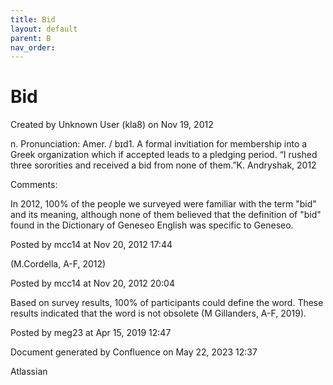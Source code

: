 ```yaml
---
title: Bid
layout: default
parent: B
nav_order:
---
```


# Bid

Created by  Unknown User (kla8) on Nov 19, 2012

n. Pronunciation: Amer. / bɪd1. A formal invitiation for membership into a Greek organization which if accepted leads to a pledging period. “I rushed three sororities and received a bid from none of them.”K. Andryshak, 2012

Comments:

In 2012, 100% of the people we surveyed were familiar with the term &quot;bid&quot; and its meaning, although none of them believed that the definition of &quot;bid&quot; found in the Dictionary of Geneseo English was specific to Geneseo. 

Posted by mcc14 at Nov 20, 2012 17:44

(M.Cordella, A-F, 2012)

Posted by mcc14 at Nov 20, 2012 20:04

Based on survey results, 100% of participants could define the word. These results indicated that the word is not obsolete (M Gillanders, A-F, 2019).

Posted by meg23 at Apr 15, 2019 12:47

Document generated by Confluence on May 22, 2023 12:37

Atlassian
